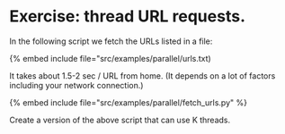# Exercise: thread URL requests.

In the following script we fetch the URLs listed in a file:

{% embed include file="src/examples/parallel/urls.txt)

It takes about 1.5-2 sec / URL from home. (It depends on a lot of factors including your network connection.)

{% embed include file="src/examples/parallel/fetch_urls.py" %}

Create a version of the above script that can use K threads.


